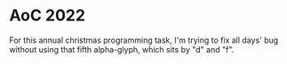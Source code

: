 # AoC 2022
For this annual christmas programming task, I'm trying to fix all days' bug without using that fifth alpha-glyph, which sits by "d" and "f".
